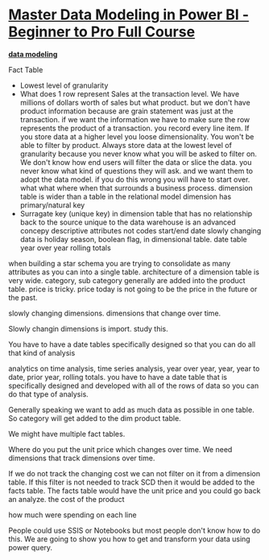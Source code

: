 # **[Master Data Modeling in Power BI - Beginner to Pro Full Course](https://www.youtube.com/watch?v=air7T8wCYkU)**

**[data modeling](https://www.youtube.com/watch?v=gRE3E7VUzRU)**

Fact Table

- Lowest level of granularity
- What does 1 row represent
Sales at the transaction level.
We have millions of dollars worth of sales but what product.
but we don't have product information because are grain statement was just at the transaction.
if we want the information we have to make sure the row represents the product of a transaction.
you record every line item.
If you store data at a higher level you loose dimensionality.
You won't be able to filter by product.
Always store data at the lowest level of granularity because you never know what you will be asked to filter on.
We don't know how end users will filter the data or slice the data. you never know what kind of questions they will ask. and we want them to adopt the data model.
if you do this wrong you will have to start over.
what what where when that surrounds a business process.
dimension table is wider than a table in the relational model
dimension has primary/natural key
- Surragate key (unique key) in dimension table that has no relationship back to the source unique to the data warehouse is an advanced concepy
descriptive attributes not codes
start/end date
slowly changing data
is holiday season, boolean flag, in dimensional table.
date table
year over year
rolling totals

when building a star schema you are trying to consolidate as many attributes as you can into a single table.
architecture of a dimension table is very wide. category, sub category generally are added into the product table.
price is tricky. price today is not going to be the price in the future or the past.

slowly changing dimensions. dimensions that change over time.

Slowly changin dimensions is import. study this.

You have to have a date tables specifically designed so that you can do all that kind of analysis

analytics on time analysis, time series analysis, year over year, year, year to date, prior year, rolling totals. you have to have a date table that is specifically designed and developed with all of the rows of data so you can do that type of analysis.

Generally speaking we want to add as much data as possible in one table. So category will get added to the dim product table.

We might have multiple fact tables.

Where do you put the unit price which changes over time. We need dimensions that track dimensions over time.

If we do not track the changing cost we can not filter on it from a dimension table. If this filter is not needed to track SCD then it would be added to the facts table. The facts table would have the unit price and you could go back an analyze. the cost of the product

how much were spending on each line

People could use SSIS or Notebooks but most people don't know how to do this. We are going to show you how to get and transform your data using power query.
